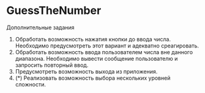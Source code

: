 # GuessTheNumber
Дополнительные задания
1.	Обработать возможность нажатия кнопки до ввода числа. Необходимо предусмотреть этот вариант и адекватно среагировать.
2.	Обработать возможность ввода пользователем числа вне данного диапазона. Необходимо вывести сообщение пользователю и запросить повторный ввод.
3.	Предусмотреть возможность выхода из приложения.
4.	(*) Реализовать возможность выбора нескольких уровней сложности.


